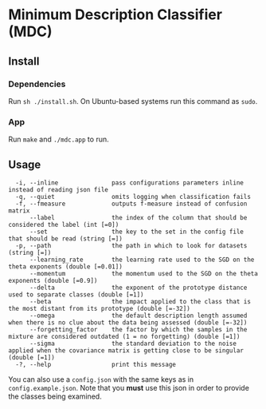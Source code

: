 # Minimum Description Classifier (MDC)

## Install

### Dependencies

Run `sh ./install.sh`. On Ubuntu-based systems run this command as `sudo`.

### App

Run `make` and `./mdc.app` to run.

## Usage

```
  -i, --inline               pass configurations parameters inline instead of reading json file
  -q, --quiet                omits logging when classification fails
  -f, --fmeasure             outputs f-measure instead of confusion matrix
      --label                the index of the column that should be considered the label (int [=0])
      --set                  the key to the set in the config file that should be read (string [=])
  -p, --path                 the path in which to look for datasets (string [=])
      --learning_rate        the learning rate used to the SGD on the theta exponents (double [=0.01])
      --momentum             the momentum used to the SGD on the theta exponents (double [=0.9])
      --delta                the exponent of the prototype distance used to separate classes (double [=1])
      --beta                 the impact applied to the class that is the most distant from its prototype (double [=-32])
      --omega                the default description length assumed when there is no clue about the data being assessed (double [=-32])
      --forgetting_factor    the factor by which the samples in the mixture are considered outdated (1 = no forgetting) (double [=1])
      --sigma                the standard deviation to the noise applied when the covariance matrix is getting close to be singular (double [=1])
  -?, --help                 print this message
```

You can also use a `config.json` with the same keys as in `config.example.json`. Note that you **must** use this json in order to provide the classes being examined.
